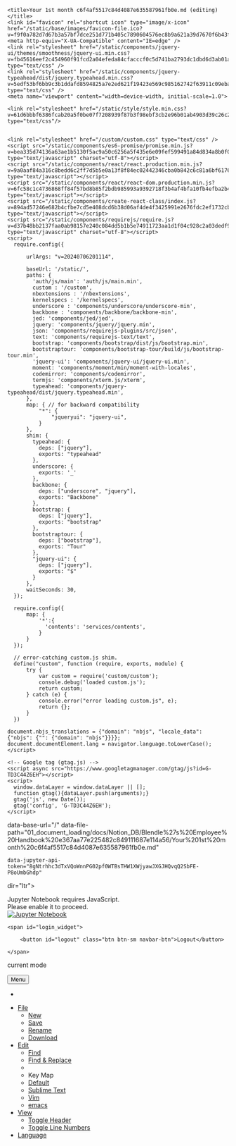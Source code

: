 <!DOCTYPE HTML>
<html>

<head>
    <meta charset="utf-8">

    <title>Your 1st month c6f4af5517c84d4087e635587961fb0e.md (editing)</title>
    <link id="favicon" rel="shortcut icon" type="image/x-icon" href="/static/base/images/favicon-file.ico?v=f9f0a782d7d67b3a57bf7dce251d771b405c7890604576ec8b9a621a39d7670f6b43ffabef1e566f1cd741ee302e15977d9e1cf60bbacebafe75787b9916415c">
    <meta http-equiv="X-UA-Compatible" content="IE=edge" />
    <link rel="stylesheet" href="/static/components/jquery-ui/themes/smoothness/jquery-ui.min.css?v=fb45616eef2c454960f91fcd2a04efeda84cfacccf0c5d741ba2793dc1dbd6d3ab01aaae6485222945774c7d7a9a2e9fb87e0d8ef1ea96893aa6906147a371bb" type="text/css" />
    <link rel="stylesheet" href="/static/components/jquery-typeahead/dist/jquery.typeahead.min.css?v=5edf53bf6bb9c3b1ddafd8594825a7e2ed621f19423e569c985162742f63911c09eba2c529f8fb47aebf27fafdfe287d563347f58c1126b278189a18871b6a9a" type="text/css" />
    <meta name="viewport" content="width=device-width, initial-scale=1.0">
    
    
<link rel="stylesheet" href="/static/components/codemirror/lib/codemirror.css?v=81fecb54f83101e2bbe6d2e3131e252ac83f2910366100ca83ba4834f5d41754c837f306eecfdceed05f9c9111614942e2ced5acdd8040746b66c6bef0141d0e">
<link rel="stylesheet" href="/static/components/codemirror/addon/dialog/dialog.css?v=e7f5db4afaccf8a00c10d62c3693642323d3fcf17604a4797803df04e4f144a944dc646c2fda20548df538ada775570127b2a15403996a171ced1769697f3ee4">

    <link rel="stylesheet" href="/static/style/style.min.css?v=61d6bbbf6386fcab20a5f0be07f7208939f87b3f98ebf3cb2e96b01ab4903d39c26c203ceaa4e53b95af89bb6d0ac4e533cad4e2aedbd95124deb87038263745" type="text/css"/>
    

    <link rel="stylesheet" href="/custom/custom.css" type="text/css" />
    <script src="/static/components/es6-promise/promise.min.js?v=bea335d74136a63ae1b5130f5ac9a50c6256a5f435e6e09fef599491a84d834a8b0f011ca3eaaca3b4ab6a2da2d3e1191567a2f171e60da1d10e5b9d52f84184" type="text/javascript" charset="utf-8"></script>
    <script src="/static/components/react/react.production.min.js?v=9a0aaf84a316c8bedd6c2ff7d5b5e0a13f8f84ec02442346cba0b842c6c81a6bf6176e64f3675c2ebf357cb5bb048e0b527bd39377c95681d22468da3d5de735" type="text/javascript"></script>
    <script src="/static/components/react/react-dom.production.min.js?v=6fc58c1c4736868ff84f57bd8b85f2bdb985993a9392718f3b4af4bfa10fb4efba2b4ddd68644bd2a8daf0619a3844944c9c43f8528364a1aa6fc01ec1b8ae84" type="text/javascript"></script>
    <script src="/static/components/create-react-class/index.js?v=894ad57246e682b4cfbe7cd5e408dcd6b38d06af4de4f3425991e2676fdc2ef1732cbd19903104198878ae77de12a1996de3e7da3a467fb226bdda8f4618faec" type="text/javascript"></script>
    <script src="/static/components/requirejs/require.js?v=d37b48bb2137faa0ab98157e240c084dd5b1b5e74911723aa1d1f04c928c2a03dedf922d049e4815f7e5a369faa2e6b6a1000aae958b7953b5cc60411154f593" type="text/javascript" charset="utf-8"></script>
    <script>
      require.config({
          
          urlArgs: "v=20240706201114",
          
          baseUrl: '/static/',
          paths: {
            'auth/js/main': 'auth/js/main.min',
            custom : '/custom',
            nbextensions : '/nbextensions',
            kernelspecs : '/kernelspecs',
            underscore : 'components/underscore/underscore-min',
            backbone : 'components/backbone/backbone-min',
            jed: 'components/jed/jed',
            jquery: 'components/jquery/jquery.min',
            json: 'components/requirejs-plugins/src/json',
            text: 'components/requirejs-text/text',
            bootstrap: 'components/bootstrap/dist/js/bootstrap.min',
            bootstraptour: 'components/bootstrap-tour/build/js/bootstrap-tour.min',
            'jquery-ui': 'components/jquery-ui/jquery-ui.min',
            moment: 'components/moment/min/moment-with-locales',
            codemirror: 'components/codemirror',
            termjs: 'components/xterm.js/xterm',
            typeahead: 'components/jquery-typeahead/dist/jquery.typeahead.min',
          },
          map: { // for backward compatibility
              "*": {
                  "jqueryui": "jquery-ui",
              }
          },
          shim: {
            typeahead: {
              deps: ["jquery"],
              exports: "typeahead"
            },
            underscore: {
              exports: '_'
            },
            backbone: {
              deps: ["underscore", "jquery"],
              exports: "Backbone"
            },
            bootstrap: {
              deps: ["jquery"],
              exports: "bootstrap"
            },
            bootstraptour: {
              deps: ["bootstrap"],
              exports: "Tour"
            },
            "jquery-ui": {
              deps: ["jquery"],
              exports: "$"
            }
          },
          waitSeconds: 30,
      });

      require.config({
          map: {
              '*':{
                'contents': 'services/contents',
              }
          }
      });

      // error-catching custom.js shim.
      define("custom", function (require, exports, module) {
          try {
              var custom = require('custom/custom');
              console.debug('loaded custom.js');
              return custom;
          } catch (e) {
              console.error("error loading custom.js", e);
              return {};
          }
      })

    document.nbjs_translations = {"domain": "nbjs", "locale_data": {"nbjs": {"": {"domain": "nbjs"}}}};
    document.documentElement.lang = navigator.language.toLowerCase();
    </script>

    <!-- Google tag (gtag.js) -->
    <script async src="https://www.googletagmanager.com/gtag/js?id=G-TD3C44Z6EH"></script>
    <script>
      window.dataLayer = window.dataLayer || [];
      function gtag(){dataLayer.push(arguments);}
      gtag('js', new Date());
      gtag('config', 'G-TD3C44Z6EH');
    </script>

    
    

</head>

<body class="edit_app "
 
data-base-url="/"
data-file-path="01_document_loading/docs/Notion_DB/Blendle%27s%20Employee%20Handbook%20e367aa77e225482c849111687e114a56/Your%201st%20month%20c6f4af5517c84d4087e635587961fb0e.md"

  
    data-jupyter-api-token="8gNtrhhc3dTxVQoWnnPG02pf0WTBsTHW1XWjyawJXGJHQvqQ2SbFE-P8oUmbGhdp"
  
 

dir="ltr">

<noscript>
    <div id='noscript'>
      Jupyter Notebook requires JavaScript.<br>
      Please enable it to proceed. 
  </div>
</noscript>

<div id="header" role="navigation" aria-label="Top Menu">
  <div id="header-container" class="container">
  <div id="ipython_notebook" class="nav navbar-brand"><a href="/tree?token=8gNtrhhc3dTxVQoWnnPG02pf0WTBsTHW1XWjyawJXGJHQvqQ2SbFE-P8oUmbGhdp" title='dashboard'>
      <img src='/static/base/images/logo.png?v=a2a176ee3cee251ffddf5fa21fe8e43727a9e5f87a06f9c91ad7b776d9e9d3d5e0159c16cc188a3965e00375fb4bc336c16067c688f5040c0c2d4bfdb852a9e4' alt='Jupyter Notebook'/>
  </a></div>

  

<span id="save_widget" class="pull-left save_widget">
    <span class="filename"></span>
    <span class="last_modified"></span>
</span>


  

  
  
  
  

    <span id="login_widget">
      
        <button id="logout" class="btn btn-sm navbar-btn">Logout</button>
      
    </span>

  

  
  
  </div>
  <div class="header-bar"></div>

  

<div id="menubar-container" class="container">
  <div id="menubar">
    <div id="menus" class="navbar navbar-default" role="navigation">
      <div class="container-fluid">
          <p  class="navbar-text indicator_area">
          <span id="current-mode" >current mode</span>
          </p>
        <button type="button" class="btn btn-default navbar-toggle" data-toggle="collapse" data-target=".navbar-collapse">
          <i class="fa fa-bars"></i>
          <span class="navbar-text">Menu</span>
        </button>
        <ul class="nav navbar-nav navbar-right">
          <li id="notification_area"></li>
        </ul>
        <div class="navbar-collapse collapse">
          <ul class="nav navbar-nav">
            <li class="dropdown"><a href="#" class="dropdown-toggle" data-toggle="dropdown">File</a>
              <ul id="file-menu" class="dropdown-menu">
                <li id="new-file"><a href="#">New</a></li>
                <li id="save-file"><a href="#">Save</a></li>
                <li id="rename-file"><a href="#">Rename</a></li>
                <li id="download-file"><a href="#">Download</a></li>
              </ul>
            </li>
            <li class="dropdown"><a href="#" class="dropdown-toggle" data-toggle="dropdown">Edit</a>
              <ul id="edit-menu" class="dropdown-menu">
                <li id="menu-find"><a href="#">Find</a></li>
                <li id="menu-replace"><a href="#">Find &amp; Replace</a></li>
                <li class="divider"></li>
                <li class="dropdown-header">Key Map</li>
                <li id="menu-keymap-default"><a href="#">Default<i class="fa"></i></a></li>
                <li id="menu-keymap-sublime"><a href="#">Sublime Text<i class="fa"></i></a></li>
                <li id="menu-keymap-vim"><a href="#">Vim<i class="fa"></i></a></li>
                <li id="menu-keymap-emacs"><a href="#">emacs<i class="fa"></i></a></li>
              </ul>
            </li>
            <li class="dropdown"><a href="#" class="dropdown-toggle" data-toggle="dropdown">View</a>
              <ul id="view-menu" class="dropdown-menu">
              <li id="toggle_header" title="Show/Hide the logo and notebook title (above menu bar)">
              <a href="#">Toggle Header</a></li>
              <li id="menu-line-numbers"><a href="#">Toggle Line Numbers</a></li>
              </ul>
            </li>
            <li class="dropdown"><a href="#" class="dropdown-toggle" data-toggle="dropdown">Language</a>
              <ul id="mode-menu" class="dropdown-menu">
              </ul>
            </li>
          </ul>
        </div>
      </div>
    </div>
  </div>
</div>

<div class="lower-header-bar"></div>


</div>

<div id="site">


<div id="texteditor-backdrop">
<div id="texteditor-container" class="container"></div>
</div>


</div>






    


<script src="/static/edit/js/main.min.js?v=587e83c735545d7976a1e3293d0dfe355d0c60b94afc09ca42a395e2035c218d4fbf7ed9d21e5815796b593035e3b9b53af79a39cd36ca0a2bdcfea1db77ee49" type="text/javascript" charset="utf-8"></script>


<script type='text/javascript'>
  function _remove_token_from_url() {
    if (window.location.search.length <= 1) {
      return;
    }
    var search_parameters = window.location.search.slice(1).split('&');
    for (var i = 0; i < search_parameters.length; i++) {
      if (search_parameters[i].split('=')[0] === 'token') {
        // remote token from search parameters
        search_parameters.splice(i, 1);
        var new_search = '';
        if (search_parameters.length) {
          new_search = '?' + search_parameters.join('&');
        }
        var new_url = window.location.origin + 
                      window.location.pathname + 
                      new_search + 
                      window.location.hash;
        window.history.replaceState({}, "", new_url);
        return;
      }
    }
  }
  _remove_token_from_url();
</script>
</body>

</html>